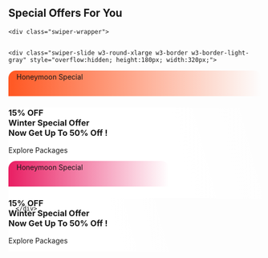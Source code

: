 


<div class="w3-container w3-content">
 <div class="w3-large w3-text-dark-gray">
      <h2 class="w3-large"><strong>Special Offers For You</strong></h2>
    </div>
</div>

  <div class=" swiper mySwiper w3-content w3-padding">


  
    <div class="swiper-wrapper">


    <div class="swiper-slide w3-round-xlarge w3-border w3-border-light-gray" style="overflow:hidden; height:180px; width:320px;">
<div class="w3-round-xlarge" style=" height:180px;">


<div class="w3-row ">



<div class="w3-row w3-text-white w3-small" style="overflow:hidden; padding:4px 16px; border-radius:15px 15px 0px 0px ; background-image: linear-gradient(to right, #ff5722, #ffffff04);">Honeymoon Special
<div class="aa" style="height:26px;"></div>
</div>


<div style="border-radius:0px 0px 15px 15px; background-image:url(https://i.pinimg.com/736x/89/1b/44/891b44d241375d805d5e2bf73ea873dd.jpg);">
<div class="w3-row w3-padding" style="height:100%; background-image: linear-gradient(75deg, white, white, white, #ffffff04);">
<h3 class="w3-small"><b><span class="w3-large" >15% OFF </span><br>Winter Special Offer <br>Now Get Up To 50% Off !</b></h3>

<div class="w3-tag w3-small w3-margin-bottom w3-deep-orange w3-round-xxlarge">Explore Packages</div>
</div>
</div>

      </div>

</div>
</div>



     
<div class="swiper-slide w3-round-xlarge w3-border w3-border-light-gray" style="overflow:hidden; height:180px; width:320px;">
<div class="w3-round-xlarge" style=" height:180px;">


<div class="w3-row ">



<div class="w3-row w3-text-white w3-small" style="overflow:hidden; padding:4px 16px; border-radius:15px 15px 0px 0px ; background-image: linear-gradient(to right, #e91e63, #ffffff04);">Honeymoon Special
<div class="aa" style="height:26px;"></div>
</div>


<div style="border-radius:0px 0px 15px 15px; background-image:url(https://i.pinimg.com/736x/89/1b/44/891b44d241375d805d5e2bf73ea873dd.jpg);">
<div class="w3-row w3-padding" style="height:100%; background-image: linear-gradient(75deg, white, white, white, #ffffff04);">
<h3 class="w3-small"><b><span class="w3-large" >15% OFF </span><br>Winter Special Offer <br>Now Get Up To 50% Off !</b></h3>

<div class="w3-tag w3-small w3-margin-bottom w3-pink w3-round-xxlarge">Explore Packages</div>
</div>
</div>

      </div>

</div>
</div>

<div class="swiper-slide w3-round-xlarge w3-border w3-border-light-gray" style="overflow:hidden; height:180px; width:320px;">
<div class="w3-round-xlarge" style=" height:180px;">


<div class="w3-row ">


<div class="aa" style="height:26px;"></div>
<div class="w3-row w3-text-white w3-small" style="padding:4px 16px; border-radius:15px 15px 0px 0px ; background-image: linear-gradient(to right, #2196f3, #ffffff04);">Honeymoon Special</div>


<div style="border-radius:0px 0px 15px 15px; background-image:url(https://www.thefactsite.com/wp-content/uploads/2024/11/winter-facts.jpg);">
<div class="w3-row w3-padding" style="height:100%; background-image: linear-gradient(60deg, white, white, #ffffff04);">
<h3 class="w3-small"><b><span class="w3-large" >15% OFF </span><br>Winter Special Offer <br>Now Get Up To 50% Off !</b></h3>

<div class="w3-tag w3-margin-bottom w3-blue w3-round-xxlarge">Explore Packages</div>
</div>
</div>

      </div>

</div>
</div>







      </div>





   
     
    </div>
  </div> 
